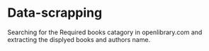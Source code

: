 # Data-scrapping
Searching for the Required books catagory in openlibrary.com and extracting the displyed books and authors name.
